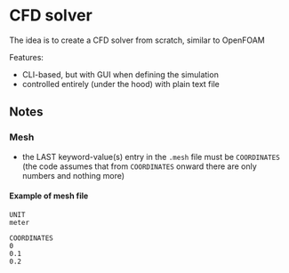 # CFD solver #
The idea is to create a CFD solver from scratch, similar to OpenFOAM

Features:
- CLI-based, but with GUI when defining the simulation
- controlled entirely (under the hood) with plain text file

## Notes ##

### Mesh ###
- the LAST keyword-value(s) entry in the `.mesh` file must be `COORDINATES` (the code assumes that from `COORDINATES` onward there are only numbers and nothing more)


#### Example of mesh file ####
```
UNIT
meter

COORDINATES
0
0.1
0.2
```